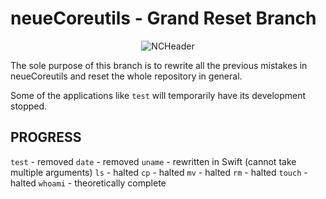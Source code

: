 neueCoreutils - Grand Reset Branch
===

<p align="center">
  <img src="https://github.com/xp-wdxp/neueCoreutils/blob/main/md/image/NCHeader.svg?raw=true" alt="NCHeader"/>
</p>


The sole purpose of this branch is to rewrite all the previous mistakes in neueCoreutils and reset the whole repository in general.

Some of the applications like `test` will temporarily have its development stopped.

## PROGRESS

`test` - removed
`date` - removed
`uname` - rewritten in Swift (cannot take multiple arguments)
`ls` - halted
`cp` - halted
`mv` - halted
`rm` - halted
`touch` - halted
`whoami` - theoretically complete